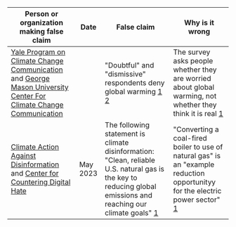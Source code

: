 | Person or organization making false claim | Date | False claim | Why is it wrong |
| --- | --- | --- | --- |
| [Yale Program on Climate Change Communication](https://climatecommunication.yale.edu/) and [George Mason University Center For Climate Change Communication](https://www.climatechangecommunication.org/) | | "Doubtful" and "dismissive" respondents deny global warming [1](https://substack.com/profile/8243895-noah-smith/note/c-15845326) [2](https://www.sciencedirect.com/science/article/abs/pii/S2352154621000929) | The survey asks people whether they are worried about global warming, not whether they think it is real [1](https://debunkingthedebunkers.substack.com/p/stop-calling-everyone-a-climate-denier) |
| [Climate Action Against Disinformation](https://caad.info/) and [Center for Countering Digital Hate](https://counterhate.com/) | May 2023 | The following statement is climate disinformation: "Clean, reliable U.S. natural gas is the key to reducing global emissions and reaching our climate goals" [1](https://caad.info/wp-content/uploads/2023/05/YouTubes-Climate-Denial-Dollars.pdf) | "Converting a coal-fired boiler to use of natural gas" is an "example reduction opportunityy for the electric power sector" [1](https://www.epa.gov/ghgemissions/sources-greenhouse-gas-emissions) |
